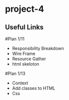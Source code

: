 # project-4 

## Useful Links
[project plan]:https://docs.google.com/document/d/1WIUroaxsROAMTCP6uEPwFKcwBoK_WulmcqWHr3hYKjQ/edit#
[html]:https://developer.mozilla.org/en-US/docs/Web/HTML
[css]:https://developer.mozilla.org/en-US/docs/Web/CSS
[flexbox]: https://css-tricks.com/snippets/css/a-guide-to-flexbox/

#Plan 1/11 

* Responsibility Breakdown
* Wire Frame
* Resource Gather
* html skeloton


#Plan 1/13 

* Context
* Add classes to HTML
* Css
